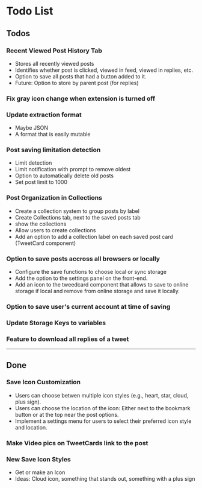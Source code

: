 # Todo List


## Todos

### Recent Viewed Post History Tab
- Stores all recently viewed posts
- Identifies whether post is clicked, viewed in feed, viewed in replies, etc.
- Option to save all posts that had a button added to it.
- Future: Option to store by parent post (for replies)


### Fix gray icon change when extension is turned off

### Update extraction format
- Maybe JSON
- A format that is easily mutable

### Post saving limitation detection
- Limit detection
- Limit notification with prompt to remove oldest 
- Option to automatically delete old posts
- Set post limit to 1000

### Post Organization in Collections
- Create a collection system to group posts by label
- Create Collections tab, next to the saved posts tab
- show the collections
- Allow users to create collections
- Add an option to add a collection label on each saved post card (TweetCard component)

### Option to save posts accross all browsers or locally
- Configure the save functions to choose local or sync storage
- Add the option to the settings panel on the front-end.
- Add an icon to the tweedcard component that allows to save to online storage if local and remove from online storage and save it locally.

### Option to save user's current account at time of saving

### Update Storage Keys to variables

### Feature to download all replies of a tweet


***

## Done

### Save Icon Customization
- Users can choose betwen multiple icon styles (e.g., heart, star, cloud, plus sign).
- Users can choose the location of the icon: Either next to the bookmark button or at the top near the post options.
- Implement a settings menu for users to select their preferred icon style and location.

### Make Video pics on TweetCards link to the post

### New Save Icon Styles
- Get or make an Icon 
- Ideas: Cloud icon, something that stands out, something with a plus sign